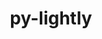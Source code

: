 ---
title: "py-lightly"
layout: cache
categories: [package, develop-2024-09-22]
meta: {"versions": ["1.5.11"], "compilers": ["apple-clang@=15.0.0", "gcc@=11.4.0"], "oss": ["ubuntu22.04", "ventura"], "platforms": ["darwin", "linux"], "targets": ["aarch64", "x86_64_v3"], "stacks": ["ml-darwin-aarch64-mps", "ml-linux-x86_64-cpu", "ml-linux-x86_64-cuda", "root"], "num_specs": 3, "num_specs_by_stack": {"ml-darwin-aarch64-mps": 1, "root": 3, "ml-linux-x86_64-cuda": 1, "ml-linux-x86_64-cpu": 1}}
spec_details: [{"hash": "kwkjogz2l4kzy7payj2dlhlnwk2letqw", "compiler": "apple-clang@=15.0.0", "versions": ["1.5.11"], "os": "ventura", "platform": "darwin", "target": "aarch64", "variants": ["build_system=python_pip"], "stacks": ["ml-darwin-aarch64-mps", "root"], "size": "-", "tarball": "https://binaries.spack.io/develop-2024-09-22/build_cache/darwin-ventura-aarch64/apple-clang-15.0.0/py-lightly-1.5.11/darwin-ventura-aarch64-apple-clang-15.0.0-py-lightly-1.5.11-kwkjogz2l4kzy7payj2dlhlnwk2letqw.spack"}, {"hash": "ncfhk6g7e4v5lyfdpid2aczh6znjlksq", "compiler": "gcc@=11.4.0", "versions": ["1.5.11"], "os": "ubuntu22.04", "platform": "linux", "target": "x86_64_v3", "variants": ["build_system=python_pip"], "stacks": ["root", "ml-linux-x86_64-cuda"], "size": "-", "tarball": "https://binaries.spack.io/develop-2024-09-22/build_cache/linux-ubuntu22.04-x86_64_v3/gcc-11.4.0/py-lightly-1.5.11/linux-ubuntu22.04-x86_64_v3-gcc-11.4.0-py-lightly-1.5.11-ncfhk6g7e4v5lyfdpid2aczh6znjlksq.spack"}, {"hash": "ja7h7bi44wxcvvno2iu6zpd6piws4sjv", "compiler": "gcc@=11.4.0", "versions": ["1.5.11"], "os": "ubuntu22.04", "platform": "linux", "target": "x86_64_v3", "variants": ["build_system=python_pip"], "stacks": ["root", "ml-linux-x86_64-cpu"], "size": "-", "tarball": "https://binaries.spack.io/develop-2024-09-22/build_cache/linux-ubuntu22.04-x86_64_v3/gcc-11.4.0/py-lightly-1.5.11/linux-ubuntu22.04-x86_64_v3-gcc-11.4.0-py-lightly-1.5.11-ja7h7bi44wxcvvno2iu6zpd6piws4sjv.spack"}]
---